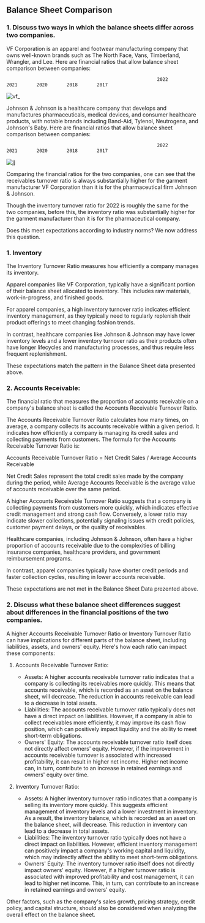 ## Balance Sheet Comparison 

### 1. Discuss two ways in which the balance sheets differ across two companies.
  
VF Corporation is an apparel and footwear manufacturing company that owns well-known brands such as The North Face, Vans, Timberland, Wrangler, and Lee. Here are financial ratios that allow balance sheet comparison between companies: 

                                                           2022        2021       2020       2018       2017 
![vf_](https://github.com/jonfernq/Learning/assets/68504324/dc5f2622-4925-4701-9fd0-746d26425a4c)

Johnson & Johnson is a healthcare company that develops and manufactures pharmaceuticals, medical devices, and consumer healthcare products, with notable brands including Band-Aid, Tylenol, Neutrogena, and Johnson's Baby. Here are financial ratios that allow balance sheet comparison between companies:

                                                           2022        2021       2020       2018       2017            
![jj](https://github.com/jonfernq/Learning/assets/68504324/a1c2a360-fc49-4a2f-856b-81afb984f6d2)

Comparing the financial ratios for the two companies, one can see that the receivables turnover ratio is always substantially higher for the garment manufacturer VF Corporation than it is for the pharmaceutical firm Johnson & Johnson. 

Though the inventory turnover ratio for 2022 is roughly the same for the two companies, before this, the inventory ratio was  substantially higher for the garment manufacturer than it is for the pharmaceutical company. 

Does this meet expectations according to industry norms? We now address this question.

### 1. Inventory

The Inventory Turnover Ratio measures how efficiently a company manages its inventory.

Apparel companies like VF Corporation, 
typically have a significant portion of their balance sheet allocated to inventory. 
This includes raw materials, work-in-progress, and finished goods.  

For apparel companies, a high inventory turnover ratio indicates efficient inventory management, 
as they typically need to regularly replenish their product offerings to meet changing fashion trends.

In contrast, healthcare companies like Johnson & Johnson may have lower inventory
levels and a lower inventory turnover ratio as their products often have longer lifecycles and manufacturing processes, and thus require less frequent replenishment.

These expectations match the pattern in the Balance Sheet data presented above.

### 2. Accounts Receivable: 

The financial ratio that measures the proportion of accounts receivable on a company's balance sheet is called the Accounts Receivable Turnover Ratio.

The Accounts Receivable Turnover Ratio calculates how many times, on average, a company collects its accounts receivable within a given period. It indicates how efficiently a company is managing its credit sales and collecting payments from customers. The formula for the Accounts Receivable Turnover Ratio is:

Accounts Receivable Turnover Ratio = Net Credit Sales / Average Accounts Receivable

Net Credit Sales represent the total credit sales made by the company during the period, while Average Accounts Receivable is the average value of accounts receivable over the same period.

A higher Accounts Receivable Turnover Ratio suggests that a company is collecting payments from customers more quickly, which indicates effective credit management and strong cash flow. Conversely, a lower ratio may indicate slower collections, potentially signaling issues with credit policies, customer payment delays, or the quality of receivables.

Healthcare companies, including Johnson & Johnson, often have a higher proportion of 
accounts receivable due to the complexities of billing insurance companies, healthcare providers, 
and government reimbursement programs. 

In contrast, apparel companies typically have shorter credit periods 
and faster collection cycles, resulting in lower accounts receivable.

These expectations are not met in the Balance Sheet Data prezented above. 

### 2. Discuss what these balance sheet differences suggest about differences in the financial positions of the two companies.

A higher Accounts Receivable Turnover Ratio or Inventory Turnover Ratio can have implications for different parts of the balance sheet, including liabilities, assets, and owners' equity. Here's how each ratio can impact these components:

1. Accounts Receivable Turnover Ratio:
    
    * Assets: A higher accounts receivable turnover ratio indicates that a company is collecting its receivables more quickly. This means that accounts receivable, which is recorded as an asset on the balance sheet, will decrease. The reduction in accounts receivable can lead to a decrease in total assets.
    * Liabilities: The accounts receivable turnover ratio typically does not have a direct impact on liabilities. However, if a company is able to collect receivables more efficiently, it may improve its cash flow position, which can positively impact liquidity and the ability to meet short-term obligations.
    * Owners' Equity: The accounts receivable turnover ratio itself does not directly affect owners' equity. However, if the improvement in accounts receivable turnover is associated with increased profitability, it can result in higher net income. Higher net income can, in turn, contribute to an increase in retained earnings and owners' equity over time.
2. Inventory Turnover Ratio:
    
    * Assets: A higher inventory turnover ratio indicates that a company is selling its inventory more quickly. This suggests efficient management of inventory levels and a lower investment in inventory. As a result, the inventory balance, which is recorded as an asset on the balance sheet, will decrease. This reduction in inventory can lead to a decrease in total assets.
    * Liabilities: The inventory turnover ratio typically does not have a direct impact on liabilities. However, efficient inventory management can positively impact a company's working capital and liquidity, which may indirectly affect the ability to meet short-term obligations.
    * Owners' Equity: The inventory turnover ratio itself does not directly impact owners' equity. However, if a higher turnover ratio is associated with improved profitability and cost management, it can lead to higher net income. This, in turn, can contribute to an increase in retained earnings and owners' equity.

Other factors, such as the company's sales growth, pricing strategy, credit policy, and capital structure, should also be considered when analyzing the overall effect on the balance sheet.




